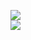 [![](https://img.shields.io/badge/Made%20With-Github%20Spray-lightgrey.svg?style=for-the-badge&logo=github)](https://github.com/Annihil/github-spray#17763)  
[![](https://i.imgur.com/2DrTn0Z.gif)](https://github.com/Annihil/github-spray)